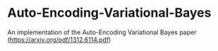 # Auto-Encoding-Variational-Bayes
An implementation of the Auto-Encoding Variational Bayes paper (https://arxiv.org/pdf/1312.6114.pdf)

